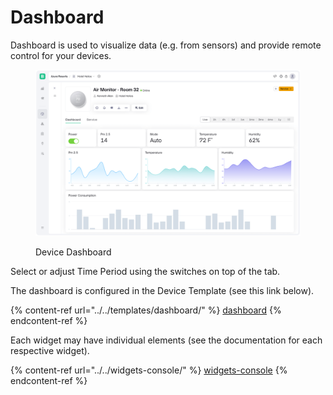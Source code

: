 # Dashboard

Dashboard is used to visualize data (e.g. from sensors) and provide remote control for your devices.

<figure><img src="../../../.gitbook/assets/device-dashboard (2).png" alt=""><figcaption><p>Device Dashboard</p></figcaption></figure>

Select or adjust Time Period using the switches on top of the tab.

The dashboard is configured in the Device Template (see this link below).

{% content-ref url="../../templates/dashboard/" %}
[dashboard](../../templates/dashboard/)
{% endcontent-ref %}

Each widget may have individual elements (see the documentation for each respective widget).

{% content-ref url="../../widgets-console/" %}
[widgets-console](../../widgets-console/)
{% endcontent-ref %}

